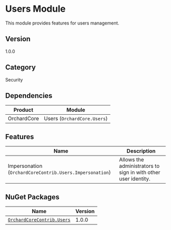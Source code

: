 # Users Module

This module provides features for users management.

## Version

1.0.0

## Category

Security

## Dependencies

| Product | Module |
| --- | --- |
| OrchardCore | Users (`OrchardCore.Users`) |

## Features

| Name | Description |
| --- | --- |
| Impersonation (`OrchardCoreContrib.Users.Impersonation`) | Allows the administrators to sign in with other user identity. |


## NuGet Packages

| Name | Version |
| --- | --- |
| [`OrchardCoreContrib.Users`](https://www.nuget.org/packages/OrchardCoreContrib.Users/) | 1.0.0 |
